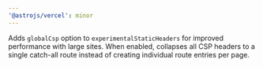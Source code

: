 ```yaml
---
'@astrojs/vercel': minor
---
```


Adds `globalCsp` option to `experimentalStaticHeaders` for improved performance with large sites. When enabled, collapses all CSP headers to a single catch-all route instead of creating individual route entries per page.

